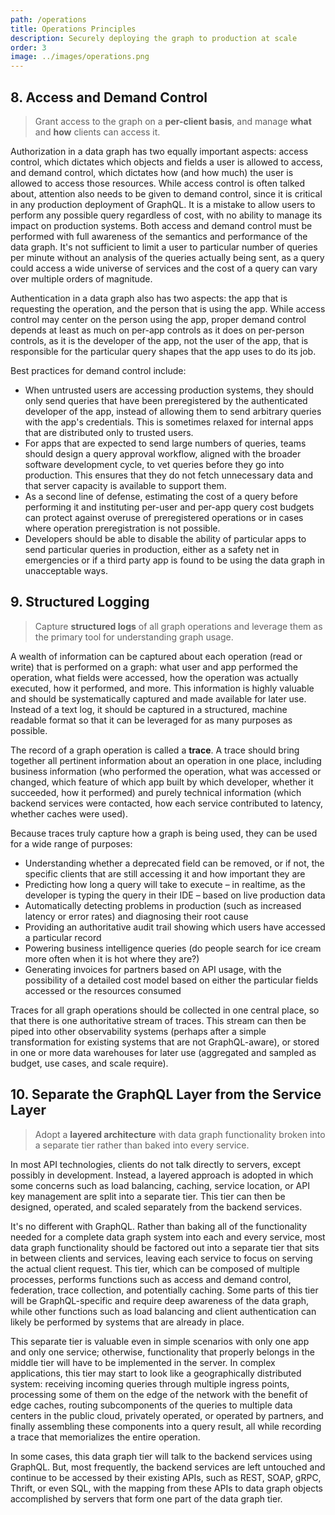 ```yaml
---
path: /operations
title: Operations Principles
description: Securely deploying the graph to production at scale
order: 3
image: ../images/operations.png
---
```


## 8. Access and Demand Control

> Grant access to the graph on a **per-client basis**, and manage **what** and **how** clients can access it.

Authorization in a data graph has two equally important aspects: access control, which dictates which objects and fields a user is allowed to access, and demand control, which dictates how (and how much) the user is allowed to access those resources. While access control is often talked about, attention also needs to be given to demand control, since it is critical in any production deployment of GraphQL. It is a mistake to allow users to perform any possible query regardless of cost, with no ability to manage its impact on production systems. Both access and demand control must be performed with full awareness of the semantics and performance of the data graph. It's not sufficient to limit a user to particular number of queries per minute without an analysis of the queries actually being sent, as a query could access a wide universe of services and the cost of a query can vary over multiple orders of magnitude.

Authentication in a data graph also has two aspects: the app that is requesting the operation, and the person that is using the app. While access control may center on the person using the app, proper demand control depends at least as much on per-app controls as it does on per-person controls, as it is the developer of the app, not the user of the app, that is responsible for the particular query shapes that the app uses to do its job.

Best practices for demand control include:

* When untrusted users are accessing production systems, they should only send queries that have been preregistered by the authenticated developer of the app, instead of allowing them to send arbitrary queries with the app's credentials. This is sometimes relaxed for internal apps that are distributed only to trusted users.
* For apps that are expected to send large numbers of queries, teams should design a query approval workflow, aligned with the broader software development cycle, to vet queries before they go into production. This ensures that they do not fetch unnecessary data and that server capacity is available to support them.
* As a second line of defense, estimating the cost of a query before performing it and instituting per-user and per-app query cost budgets can protect against overuse of preregistered operations or in cases where operation preregistration is not possible.
* Developers should be able to disable the ability of particular apps to send particular queries in production, either as a safety net in emergencies or if a third party app is found to be using the data graph in unacceptable ways.

## 9. Structured Logging

> Capture **structured logs** of all graph operations and leverage them as the primary tool for understanding graph usage.

A wealth of information can be captured about each operation (read or write) that is performed on a graph: what user and app performed the operation, what fields were accessed, how the operation was actually executed, how it performed, and more. This information is highly valuable and should be systematically captured and made available for later use. Instead of a text log, it should be captured in a structured, machine readable format so that it can be leveraged for as many purposes as possible.

The record of a graph operation is called a **trace**. A trace should bring together all pertinent information about an operation in one place, including business information (who performed the operation, what was accessed or changed, which feature of which app built by which developer, whether it succeeded, how it performed) and purely technical information (which backend services were contacted, how each service contributed to latency, whether caches were used). 

Because traces truly capture how a graph is being used, they can be used for a wide range of purposes:

* Understanding whether a deprecated field can be removed, or if not, the specific clients that are still accessing it and how important they are
* Predicting how long a query will take to execute – in realtime, as the developer is typing the query in their IDE – based on live production data
* Automatically detecting problems in production (such as increased latency or error rates) and diagnosing their root cause
* Providing an authoritative audit trail showing which users have accessed a particular record
* Powering business intelligence queries (do people search for ice cream more often when it is hot where they are?)
* Generating invoices for partners based on API usage, with the possibility of a detailed cost model based on either the particular fields accessed or the resources consumed

Traces for all graph operations should be collected in one central place, so that there is one authoritative stream of traces. This stream can then be piped into other observability systems (perhaps after a simple transformation for existing systems that are not GraphQL-aware), or stored in one or more data warehouses for later use (aggregated and sampled as budget, use cases, and scale require). 

## 10. Separate the GraphQL Layer from the Service Layer

> Adopt a **layered architecture** with data graph functionality broken into a separate tier rather than baked into every service.

In most API technologies, clients do not talk directly to servers, except possibly in development. Instead, a layered approach is adopted in which some concerns such as load balancing, caching, service location, or API key management are split into a separate tier. This tier can then be designed, operated, and scaled separately from the backend services.

It's no different with GraphQL. Rather than baking all of the functionality needed for a complete data graph system into each and every service, most data graph functionality should be factored out into a separate tier that sits in between clients and services, leaving each service to focus on serving the actual client request. This tier, which can be composed of multiple processes, performs functions such as access and demand control, federation, trace collection, and potentially caching. Some parts of this tier will be GraphQL-specific and require deep awareness of the data graph, while other functions such as load balancing and client authentication can likely be performed by systems that are already in place.

This separate tier is valuable even in simple scenarios with only one app and only one service; otherwise, functionality that properly belongs in the middle tier will have to be implemented in the server. In complex applications, this tier may start to look like a geographically distributed system: receiving incoming queries through multiple ingress points, processing some of them on the edge of the network with the benefit of edge caches, routing subcomponents of the queries to multiple data centers in the public cloud, privately operated, or operated by partners, and finally assembling these components into a query result, all while recording a trace that memorializes the entire operation.

In some cases, this data graph tier will talk to the backend services using GraphQL. But, most frequently, the backend services are left untouched and continue to be accessed by their existing APIs, such as REST, SOAP, gRPC, Thrift, or even SQL, with the mapping from these APIs to data graph objects accomplished by servers that form one part of the data graph tier.

<!-- end -->
